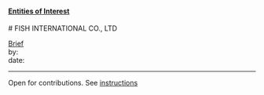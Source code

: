 #### [Entities of Interest](/list.html)
<link rel="stylesheet" type="text/css" href="../../assets/style.css">
# FISH INTERNATIONAL CO., LTD

[comment]: <> (Add/Remove information below as you want)
[comment]: <> (Markdown cheatsheet: https://github.com/adam-p/markdown-here/wiki/Markdown-Cheatsheet)
[Brief](Brief.md)  
by:  
date:  

---
[comment]: <> (Add your content here)
Open for contributions. See [instructions](/Readme.md#contribute)